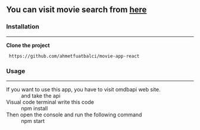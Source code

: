 ## You can visit movie search from [here](https://searchmovieappreact.netlify.app/)

### Installation
___
**Clone the project**
```
 https://github.com/ahmetfuatbalci/movie-app-react
```


### Usage
___
<dl>

  <dt>If you want to use this app, you have to visit omdbapi web site.</dt>
  <dd>and take the api</dd>
  
  <dt>Visual code terminal write this code</dt>
  <dd>npm install</dd>

  <dt>Then open the console and run the following command</dt>
  <dd>npm start</dd>
</dl>
